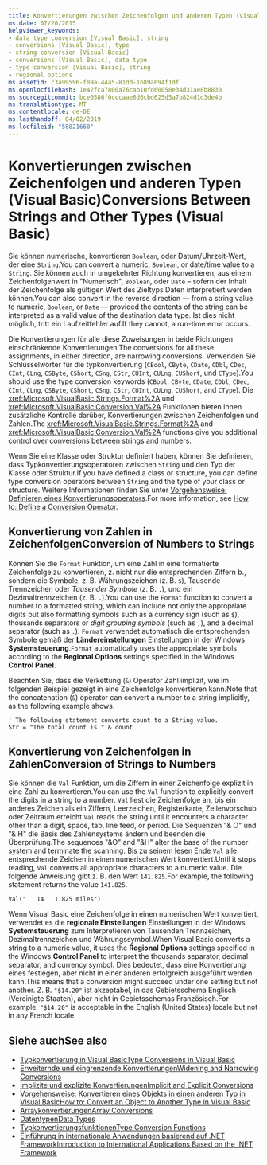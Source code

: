 ```yaml
---
title: Konvertierungen zwischen Zeichenfolgen und anderen Typen (Visual Basic)
ms.date: 07/20/2015
helpviewer_keywords:
- data type conversion [Visual Basic], string
- conversions [Visual Basic], type
- string conversion [Visual Basic]
- conversions [Visual Basic], data type
- type conversion [Visual Basic], string
- regional options
ms.assetid: c3a99596-f09a-44a5-81dd-1b89a094f1df
ms.openlocfilehash: 1e42fca7800a76cab10fd60058e34d31ae8b8830
ms.sourcegitcommit: bce0586f0cccaae6d6cbd625d5a7b824d1d3de4b
ms.translationtype: MT
ms.contentlocale: de-DE
ms.lasthandoff: 04/02/2019
ms.locfileid: "58821660"
---
```

# <a name="conversions-between-strings-and-other-types-visual-basic"></a><span data-ttu-id="2e4d2-102">Konvertierungen zwischen Zeichenfolgen und anderen Typen (Visual Basic)</span><span class="sxs-lookup"><span data-stu-id="2e4d2-102">Conversions Between Strings and Other Types (Visual Basic)</span></span>
<span data-ttu-id="2e4d2-103">Sie können numerische, konvertieren `Boolean`, oder Datum/Uhrzeit-Wert, der eine `String`.</span><span class="sxs-lookup"><span data-stu-id="2e4d2-103">You can convert a numeric, `Boolean`, or date/time value to a `String`.</span></span> <span data-ttu-id="2e4d2-104">Sie können auch in umgekehrter Richtung konvertieren, aus einem Zeichenfolgenwert in "Numerisch", `Boolean`, oder `Date` – sofern der Inhalt der Zeichenfolge als gültigen Wert des Zieltyps Daten interpretiert werden können.</span><span class="sxs-lookup"><span data-stu-id="2e4d2-104">You can also convert in the reverse direction — from a string value to numeric, `Boolean`, or `Date` — provided the contents of the string can be interpreted as a valid value of the destination data type.</span></span> <span data-ttu-id="2e4d2-105">Ist dies nicht möglich, tritt ein Laufzeitfehler auf.</span><span class="sxs-lookup"><span data-stu-id="2e4d2-105">If they cannot, a run-time error occurs.</span></span>  
  
 <span data-ttu-id="2e4d2-106">Die Konvertierungen für alle diese Zuweisungen in beide Richtungen einschränkende Konvertierungen.</span><span class="sxs-lookup"><span data-stu-id="2e4d2-106">The conversions for all these assignments, in either direction, are narrowing conversions.</span></span> <span data-ttu-id="2e4d2-107">Verwenden Sie Schlüsselwörter für die typkonvertierung (`CBool`, `CByte`, `CDate`, `CDbl`, `CDec`, `CInt`, `CLng`, `CSByte`, `CShort`, `CSng`, `CStr`, `CUInt`, `CULng`, `CUShort`, und `CType`).</span><span class="sxs-lookup"><span data-stu-id="2e4d2-107">You should use the type conversion keywords (`CBool`, `CByte`, `CDate`, `CDbl`, `CDec`, `CInt`, `CLng`, `CSByte`, `CShort`, `CSng`, `CStr`, `CUInt`, `CULng`, `CUShort`, and `CType`).</span></span> <span data-ttu-id="2e4d2-108">Die <xref:Microsoft.VisualBasic.Strings.Format%2A> und <xref:Microsoft.VisualBasic.Conversion.Val%2A> Funktionen bieten Ihnen zusätzliche Kontrolle darüber, Konvertierungen zwischen Zeichenfolgen und Zahlen.</span><span class="sxs-lookup"><span data-stu-id="2e4d2-108">The <xref:Microsoft.VisualBasic.Strings.Format%2A> and <xref:Microsoft.VisualBasic.Conversion.Val%2A> functions give you additional control over conversions between strings and numbers.</span></span>  
  
 <span data-ttu-id="2e4d2-109">Wenn Sie eine Klasse oder Struktur definiert haben, können Sie definieren, dass Typkonvertierungsoperatoren zwischen `String` und den Typ der Klasse oder Struktur.</span><span class="sxs-lookup"><span data-stu-id="2e4d2-109">If you have defined a class or structure, you can define type conversion operators between `String` and the type of your class or structure.</span></span> <span data-ttu-id="2e4d2-110">Weitere Informationen finden Sie unter [Vorgehensweise: Definieren eines Konvertierungsoperators](../../../../visual-basic/programming-guide/language-features/procedures/how-to-define-a-conversion-operator.md).</span><span class="sxs-lookup"><span data-stu-id="2e4d2-110">For more information, see [How to: Define a Conversion Operator](../../../../visual-basic/programming-guide/language-features/procedures/how-to-define-a-conversion-operator.md).</span></span>  
  
## <a name="conversion-of-numbers-to-strings"></a><span data-ttu-id="2e4d2-111">Konvertierung von Zahlen in Zeichenfolgen</span><span class="sxs-lookup"><span data-stu-id="2e4d2-111">Conversion of Numbers to Strings</span></span>  
 <span data-ttu-id="2e4d2-112">Können Sie die `Format` Funktion, um eine Zahl in eine formatierte Zeichenfolge zu konvertieren, z. nicht nur die entsprechenden Ziffern b., sondern die Symbole, z. B. Währungszeichen (z. B. `$`), Tausende Trennzeichen oder *Tausender Symbole* (z. B. `,`), und ein Dezimaltrennzeichen (z. B. `.`).</span><span class="sxs-lookup"><span data-stu-id="2e4d2-112">You can use the `Format` function to convert a number to a formatted string, which can include not only the appropriate digits but also formatting symbols such as a currency sign (such as `$`), thousands separators or *digit grouping symbols* (such as `,`), and a decimal separator (such as `.`).</span></span> <span data-ttu-id="2e4d2-113">`Format` verwendet automatisch die entsprechenden Symbole gemäß der **Ländereinstellungen** Einstellungen in der Windows **Systemsteuerung**.</span><span class="sxs-lookup"><span data-stu-id="2e4d2-113">`Format` automatically uses the appropriate symbols according to the **Regional Options** settings specified in the Windows **Control Panel**.</span></span>  
  
 <span data-ttu-id="2e4d2-114">Beachten Sie, dass die Verkettung (`&`) Operator Zahl implizit, wie im folgenden Beispiel gezeigt in eine Zeichenfolge konvertieren kann.</span><span class="sxs-lookup"><span data-stu-id="2e4d2-114">Note that the concatenation (`&`) operator can convert a number to a string implicitly, as the following example shows.</span></span>  
  
```  
' The following statement converts count to a String value.  
Str = "The total count is " & count  
```  
  
## <a name="conversion-of-strings-to-numbers"></a><span data-ttu-id="2e4d2-115">Konvertierung von Zeichenfolgen in Zahlen</span><span class="sxs-lookup"><span data-stu-id="2e4d2-115">Conversion of Strings to Numbers</span></span>  
 <span data-ttu-id="2e4d2-116">Sie können die `Val` Funktion, um die Ziffern in einer Zeichenfolge explizit in eine Zahl zu konvertieren.</span><span class="sxs-lookup"><span data-stu-id="2e4d2-116">You can use the `Val` function to explicitly convert the digits in a string to a number.</span></span> <span data-ttu-id="2e4d2-117">`Val` liest die Zeichenfolge an, bis ein anderes Zeichen als ein Ziffern, Leerzeichen, Registerkarte, Zeilenvorschub oder Zeitraum erreicht.</span><span class="sxs-lookup"><span data-stu-id="2e4d2-117">`Val` reads the string until it encounters a character other than a digit, space, tab, line feed, or period.</span></span> <span data-ttu-id="2e4d2-118">Die Sequenzen "& O" und "& H" die Basis des Zahlensystems ändern und beenden die Überprüfung.</span><span class="sxs-lookup"><span data-stu-id="2e4d2-118">The sequences "&O" and "&H" alter the base of the number system and terminate the scanning.</span></span> <span data-ttu-id="2e4d2-119">Bis zu seinem lesen Ende `Val` alle entsprechende Zeichen in einen numerischen Wert konvertiert.</span><span class="sxs-lookup"><span data-stu-id="2e4d2-119">Until it stops reading, `Val` converts all appropriate characters to a numeric value.</span></span> <span data-ttu-id="2e4d2-120">Die folgende Anweisung gibt z. B. den Wert `141.825`.</span><span class="sxs-lookup"><span data-stu-id="2e4d2-120">For example, the following statement returns the value `141.825`.</span></span>  
  
 `Val("   14   1.825 miles")`  
  
 <span data-ttu-id="2e4d2-121">Wenn Visual Basic eine Zeichenfolge in einen numerischen Wert konvertiert, verwendet es die **regionale Einstellungen** Einstellungen in der Windows **Systemsteuerung** zum Interpretieren von Tausenden Trennzeichen, Dezimaltrennzeichen und Währungssymbol.</span><span class="sxs-lookup"><span data-stu-id="2e4d2-121">When Visual Basic converts a string to a numeric value, it uses the **Regional Options** settings specified in the Windows **Control Panel** to interpret the thousands separator, decimal separator, and currency symbol.</span></span> <span data-ttu-id="2e4d2-122">Dies bedeutet, dass eine Konvertierung eines festlegen, aber nicht in einer anderen erfolgreich ausgeführt werden kann.</span><span class="sxs-lookup"><span data-stu-id="2e4d2-122">This means that a conversion might succeed under one setting but not another.</span></span> <span data-ttu-id="2e4d2-123">Z. B. `"$14.20"` ist akzeptabel, in das Gebietsschema Englisch (Vereinigte Staaten), aber nicht in Gebietsschemas Französisch.</span><span class="sxs-lookup"><span data-stu-id="2e4d2-123">For example, `"$14.20"` is acceptable in the English (United States) locale but not in any French locale.</span></span>  
  
## <a name="see-also"></a><span data-ttu-id="2e4d2-124">Siehe auch</span><span class="sxs-lookup"><span data-stu-id="2e4d2-124">See also</span></span>

- [<span data-ttu-id="2e4d2-125">Typkonvertierung in Visual Basic</span><span class="sxs-lookup"><span data-stu-id="2e4d2-125">Type Conversions in Visual Basic</span></span>](../../../../visual-basic/programming-guide/language-features/data-types/type-conversions.md)
- [<span data-ttu-id="2e4d2-126">Erweiternde und eingrenzende Konvertierungen</span><span class="sxs-lookup"><span data-stu-id="2e4d2-126">Widening and Narrowing Conversions</span></span>](../../../../visual-basic/programming-guide/language-features/data-types/widening-and-narrowing-conversions.md)
- [<span data-ttu-id="2e4d2-127">Implizite und explizite Konvertierungen</span><span class="sxs-lookup"><span data-stu-id="2e4d2-127">Implicit and Explicit Conversions</span></span>](../../../../visual-basic/programming-guide/language-features/data-types/implicit-and-explicit-conversions.md)
- [<span data-ttu-id="2e4d2-128">Vorgehensweise: Konvertieren eines Objekts in einen anderen Typ in Visual Basic</span><span class="sxs-lookup"><span data-stu-id="2e4d2-128">How to: Convert an Object to Another Type in Visual Basic</span></span>](../../../../visual-basic/programming-guide/language-features/data-types/how-to-convert-an-object-to-another-type.md)
- [<span data-ttu-id="2e4d2-129">Arraykonvertierungen</span><span class="sxs-lookup"><span data-stu-id="2e4d2-129">Array Conversions</span></span>](../../../../visual-basic/programming-guide/language-features/data-types/array-conversions.md)
- [<span data-ttu-id="2e4d2-130">Datentypen</span><span class="sxs-lookup"><span data-stu-id="2e4d2-130">Data Types</span></span>](../../../../visual-basic/language-reference/data-types/index.md)
- [<span data-ttu-id="2e4d2-131">Typkonvertierungsfunktionen</span><span class="sxs-lookup"><span data-stu-id="2e4d2-131">Type Conversion Functions</span></span>](../../../../visual-basic/language-reference/functions/type-conversion-functions.md)
- [<span data-ttu-id="2e4d2-132">Einführung in internationale Anwendungen basierend auf .NET Framework</span><span class="sxs-lookup"><span data-stu-id="2e4d2-132">Introduction to International Applications Based on the .NET Framework</span></span>](/visualstudio/ide/introduction-to-international-applications-based-on-the-dotnet-framework)
